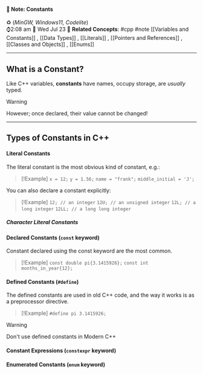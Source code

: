 #### 📝 Note: Constants 
 ♻️ (*MinGW, Windows11, Codelite*)   
 ⌚2:08 am  📆 Wed Jul 23
 🔗 **Related Concepts**: #cpp #note [[Variables and Constants]] , [[Data Types]] , [[Literals]] , [[Pointers and References]] , [[Classes and Objects]] , [[Enums]] 
___
## What is a Constant?

Like C++ variables, **constants** have names, occupy storage, are *usually* typed. 

>[!warning] 
>However; once declared, their value cannot be changed!

___
## Types of Constants in C++

#### Literal Constants
 The literal constant is the most obvious kind of constant, e.g.:
 
>[!Example] 
> `x = 12;`
> `y = 1.56;`
> `name = "frank";`
> `middle_initial = 'J';`

You can also declare a constant explicitly: 

>[!Example]
>`12; // an integer`
>`12U; // an unsigned integer`
>`12L; // a long integer`
>`12LL; // a long long integer`

##### Character Literal Constants


#### Declared Constants (`const` keyword)

Constant declared using the const keyword are the most common.

>[!Example]
>`const double pi{3.1415926};`
>`const int months_in_year{12};`

#### Defined Constants (`#define`)

The defined constants are used in old C++ code, and the way it works is as a preprocessor directive.

>[!Example] 
>`#define pi 3.1415926;`

>[!Warning]
>Don't use defined constants in Modern C++

#### Constant Expressions (`constexpr` keyword)

#### Enumerated Constants (`enum` keyword)